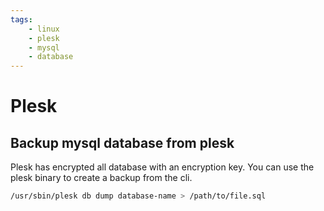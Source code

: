 ```yaml
---
tags:
    - linux
    - plesk
    - mysql
    - database
---
```


# Plesk
## Backup mysql database  from plesk
Plesk has encrypted all database with an encryption key. You can use the plesk binary to create a backup from the cli.
```bash
/usr/sbin/plesk db dump database-name > /path/to/file.sql
```
